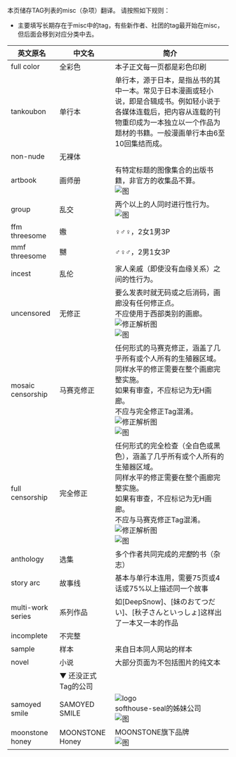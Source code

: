 本页储存TAG列表的misc（杂项）翻译。
请按照如下规则：
* 主要填写长期存在于misc中的tag，有些新作者、社团的tag最开始在misc，但后面会移到对应分类中去。

| 英文原名 | 中文名 | 简介 |
| -------- | ---------------------- | ---------------------------------------- |
| full color | 全彩色 | 本子正文每一页都是彩色印刷 |
| tankoubon | 单行本 | 单行本，源于日本，是指丛书的其中一本。常见于日本漫画或轻小说，即是合辑成书。例如轻小说于各媒体连载后，把内容从连载的刊物重印成为一本独立以一个作品为题材的书籍。一般漫画单行本由6至10回集结而成。 |
| non-nude | 无裸体 | |
| artbook | 画师册 | 有特定标题的图像集合的出版书籍，非官方的收集品不算。<br>![图](http://exhentai.org/t/3b/7c/3b7cf59d56240435702abe0271616d86583d6891-844895-1641-2340-jpg_l.jpg) |
| group | 乱交 | 两个以上的人同时进行性行为。<br>![图](http://exhentai.org/t/eb/8a/eb8a92af97e65f81c552ca217fea67262afa0e24-2159382-1381-2000-jpg_l.jpg) |
| ffm threesome | 嫐 | ♀♂♀，2女1男3P |
| mmf threesome | 嬲 | ♂♀♂，2男1女3P |
| incest | 乱伦 | 家人亲戚（即使没有血缘关系）之间的性行为。 |
| uncensored | 无修正 | 要么发表时就无码或之后消码，画廊没有任何修正点。<br>不应使用于西部类别的画廊。<br>![修正解析图](http://ww4.sinaimg.cn/large/6c84b2d6jw1f3yuc3f7r7j205k0b43zr.jpg)<br>![图](http://exhentai.org/t/87/55/87551107f01266b6603481836d1ec7b3578ef3cf-8089806-2500-3000-png_250.jpg) |
| mosaic censorship | 马赛克修正 | 任何形式的马赛克修正，涵盖了几乎所有或个人所有的生殖器区域。<br>同样水平的修正需要在整个画廊完整实施。<br>如果有审查，不应标记为无H画廊。<br>不应与完全修正Tag混淆。<br>![修正解析图](http://ww4.sinaimg.cn/large/6c84b2d6jw1f3yuc3f7r7j205k0b43zr.jpg)<br>![图](http://exhentai.org/t/2a/b5/2ab54faaea2927e27ce78edbc4f4b63270858616-577369-717-1012-jpg_l.jpg) |
| full censorship | 完全修正 | 任何形式的完全检查（全白色或黑色），涵盖了几乎所有或个人所有的生殖器区域。<br>同样水平的修正需要在整个画廊完整实施。<br>如果有审查，不应标记为无H画廊。<br>不应与马赛克修正Tag混淆。<br>![修正解析图](http://ww4.sinaimg.cn/large/6c84b2d6jw1f3yuc3f7r7j205k0b43zr.jpg)<br>![图](http://exhentai.org/t/fd/40/fd40968ac02eed8bff53ffdafe6cf1d4ec3a9d66-2820329-1754-2500-jpg_l.jpg) |
| anthology | 选集 | 多个作者共同完成的*完整*的书（杂志） |
| story arc | 故事线 | 基本与单行本连用，需要75页或4话或75%以上描述同一个故事 |
| multi-work series | 系列作品 | 如[DeepSnow]、[妹のおてつだい]、[秋子さんといっしょ]这样出了一本又一本的作品 |
| incomplete | 不完整 | |
| sample | 样本 | 来自日本同人网站的样本 |
| novel | 小说 | 大部分页面为不包括图片的纯文本 |
| | ▼ 还没正式Tag的公司 | |
| samoyed smile | SAMOYED SMILE | ![logo](http://samoyed-smile.com/img/top/topic17.jpg)<br>softhouse-seal的姊妹公司<br>![图](http://exhentai.org/t/10/c0/10c01a35cb889b68e48675b8660071adb2557b40-833357-1000-700-jpg_250.jpg) |
| moonstone honey | MOONSTONE Honey | MOONSTONE旗下品牌<br>![图](http://exhentai.org/t/4d/ab/4dab0cd6676d786afeea0ef64451410c9d12f94d-237009-500-715-jpg_250.jpg)